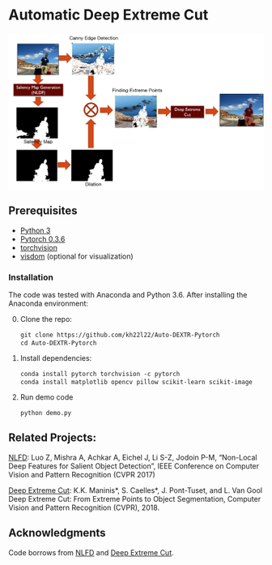 # Automatic Deep Extreme Cut
<img src='imgs/Workflow.png' align="center" width=786>


## Prerequisites

- [Python 3](https://www.continuum.io/downloads)
- [Pytorch 0.3.6](http://pytorch.org/)
- [torchvision](http://pytorch.org/)
- [visdom](https://github.com/facebookresearch/visdom) (optional for visualization)

### Installation
The code was tested with Anaconda and Python 3.6. After installing the Anaconda environment:

0. Clone the repo:
    ```Shell
    git clone https://github.com/kh22l22/Auto-DEXTR-Pytorch
    cd Auto-DEXTR-Pytorch
    ```
 
1. Install dependencies:
    ```Shell
    conda install pytorch torchvision -c pytorch
    conda install matplotlib opencv pillow scikit-learn scikit-image
    ```
2. Run demo code
    ```Shell
    python demo.py
    ```

## Related Projects:
[NLFD](https://github.com/AceCoooool/NLFD-pytorch): Luo Z, Mishra A, Achkar A, Eichel J, Li S-Z, Jodoin P-M, “Non-Local Deep Features for Salient Object Detection”, IEEE Conference on Computer Vision and Pattern Recognition (CVPR 2017)

[Deep Extreme Cut](): K.K. Maninis*, S. Caelles*, J. Pont-Tuset, and L. Van Gool 
Deep Extreme Cut: From Extreme Points to Object Segmentation,
Computer Vision and Pattern Recognition (CVPR), 2018.

## Acknowledgments
Code borrows from [NLFD](https://github.com/AceCoooool/NLFD-pytorch) and [Deep Extreme Cut](https://github.com/scaelles/DEXTR-PyTorch). 
